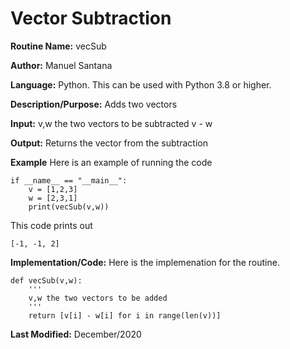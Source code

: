 
# Vector Subtraction

**Routine Name:** vecSub

**Author:** Manuel Santana


**Language:** Python. This can be used with Python 3.8 or higher. 

**Description/Purpose:** 
Adds two vectors

**Input:** 
v,w the two vectors to be subtracted v - w

**Output:** 
Returns the vector from the subtraction

**Example**
Here is an example of running the code

```
if __name__ == "__main__":
    v = [1,2,3]
    w = [2,3,1]
    print(vecSub(v,w))
```

This code prints out

```
[-1, -1, 2]
```
**Implementation/Code:** 
Here is the implemenation for the routine.

```
def vecSub(v,w):
    '''
    v,w the two vectors to be added
    '''
    return [v[i] - w[i] for i in range(len(v))]

```
**Last Modified:** December/2020